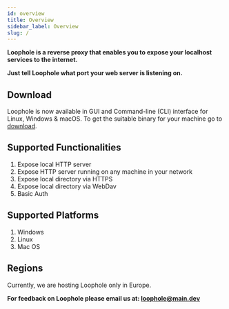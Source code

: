 ```yaml
---
id: overview
title: Overview
sidebar_label: Overview
slug: /
---
```


**Loophole is a reverse proxy that enables you to expose your localhost services to the internet.**

**Just tell Loophole what port your web server is listening on.**

## Download

Loophole is now available in GUI and Command-line (CLI) interface for Linux, Windows & macOS. To get the suitable binary for your machine go to [download](/download).

## Supported Functionalities

1. Expose local HTTP server
1. Expose HTTP server running on any machine in your network
1. Expose local directory via HTTPS
1. Expose local directory via WebDav
1. Basic Auth

## Supported Platforms

1. Windows
1. Linux
1. Mac OS

## Regions

Currently, we are hosting Loophole only in Europe.

**For feedback on Loophole please email us at: [loophole@main.dev](mailto:loophole@main.dev)**
